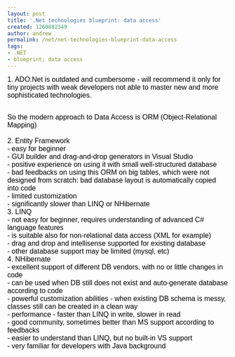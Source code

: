 ```yaml
---
layout: post
title: '.Net technologies blueprint: data access'
created: 1260882349
author: andrew
permalink: /net/net-technologies-blueprint-data-access
tags:
- .NET
- blueprint; data access
---
```

<p><span class="Apple-style-span" style="font-family: Helvetica, Verdana, Arial, Helvetica, sans-serif; font-size: medium; line-height: normal; color: rgb(0, 0, 0); ">1. ADO.Net is outdated and cumbersome - will recommend it only for tiny projects with weak developers not able to master new and more sophisticated technologies.</span></p>
<p><span class="Apple-style-span" style="color: rgb(0, 0, 0); font-family: Helvetica; font-size: medium; line-height: normal; "><br />
So the modern approach to Data Access is ORM (Object-Relational Mapping)<br />
<br />
2. Entity Framework<br />
- easy for beginner<br />
- GUI builder and drag-and-drop generators in Visual Studio<br />
- positive experience on using it with small well-structured database<br />
- bad feedbacks on using this ORM on big tables, which were not designed from scratch: bad database layout is automatically copied into code<br />
- limited customization<br />
- significantly slower than LINQ or NHibernate<br />
3. LINQ<br />
- not easy for beginner, requires understanding of advanced C# language features<br />
- is suitable also for non-relational data access (XML for example)<br />
- drag and drop and intellisense supported for existing database<br />
- other database support may be limited (mysql, etc)<br />
4. NHibernate<br />
- excellent support of different DB vendors, with no or little changes in code<br />
- can be used when DB still does not exist and auto-generate database according to code<br />
- powerful customization abilities - when existing DB schema is messy, classes still can be created in a clean way<br />
- performance - faster than LINQ in write, slower in read<br />
- good community, sometimes better than MS support according to feedbacks<br />
- easier to understand than LINQ, but no built-in VS support<br />
- very familiar for developers with Java background</span></p>
<p>&nbsp;</p>
